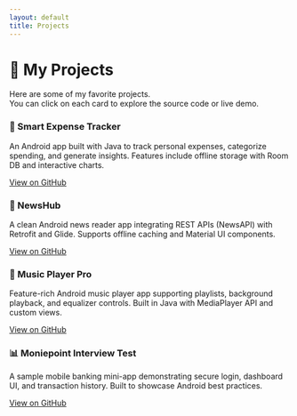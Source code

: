 ```yaml
---
layout: default
title: Projects
---
```


# 🚀 My Projects

Here are some of my favorite projects.  
You can click on each card to explore the source code or live demo.

<div class="projects-grid">

  <!-- Project 1 -->
  <div class="project-card">
    <h3>📱 Smart Expense Tracker</h3>
    <p>An Android app built with Java to track personal expenses, categorize spending, and generate insights.  
    Features include offline storage with Room DB and interactive charts.</p>
    <a class="btn" href="https://github.com/YourUsername/smart-expense-tracker" target="_blank">View on GitHub</a>
  </div>

  <!-- Project 2 -->
  <div class="project-card">
    <h3>📰 NewsHub</h3>
    <p>A clean Android news reader app integrating REST APIs (NewsAPI) with Retrofit and Glide.  
    Supports offline caching and Material UI components.</p>
    <a class="btn" href="https://github.com/YourUsername/newshub" target="_blank">View on GitHub</a>
  </div>

  <!-- Project 3 -->
  <div class="project-card">
    <h3>🎵 Music Player Pro</h3>
    <p>Feature-rich Android music player app supporting playlists, background playback, and equalizer controls.  
    Built in Java with MediaPlayer API and custom views.</p>
    <a class="btn" href="https://github.com/YourUsername/music-player-pro" target="_blank">View on GitHub</a>
  </div>

  <!-- Project 4 -->
  <div class="project-card">
    <h3>📊 Moniepoint Interview Test</h3>
    <p>A sample mobile banking mini-app demonstrating secure login, dashboard UI, and transaction history.  
    Built to showcase Android best practices.</p>
    <a class="btn" href="https://github.com/YourUsername/moniepoint-sample" target="_blank">View on GitHub</a>
  </div>

</div>
